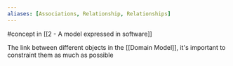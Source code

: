 ```yaml
---
aliases: [Associations, Relationship, Relationships]
---
```


#concept in [[2 - A model expressed in software]]

The link between different objects in the [[Domain Model]], it's important to constraint them as much as possible
